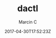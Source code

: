 ---
title: "dactl"
github: https://github.com/melangue/dactl
demo: https://melangue.github.io/dactl/
author: Marcin C

ssg:
  - Jekyll
cms:
  - No Cms
date: 2017-04-30T17:52:23Z
github_branch: master
description: "Modern, fast and configurable Jekyll theme with some tricks up it's sleeve."
---